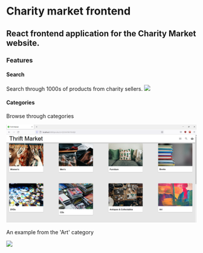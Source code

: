# Charity market frontend

## React frontend application for the Charity Market website.

### Features

#### Search 
Search through 1000s of products from charity sellers.
<img src="/screenshots/search.gif" />

#### Categories

Browse through categories

<img src="/screenshots/categories.png" />

An example from the 'Art' category

<img src="/screenshots/categories.gif" />
